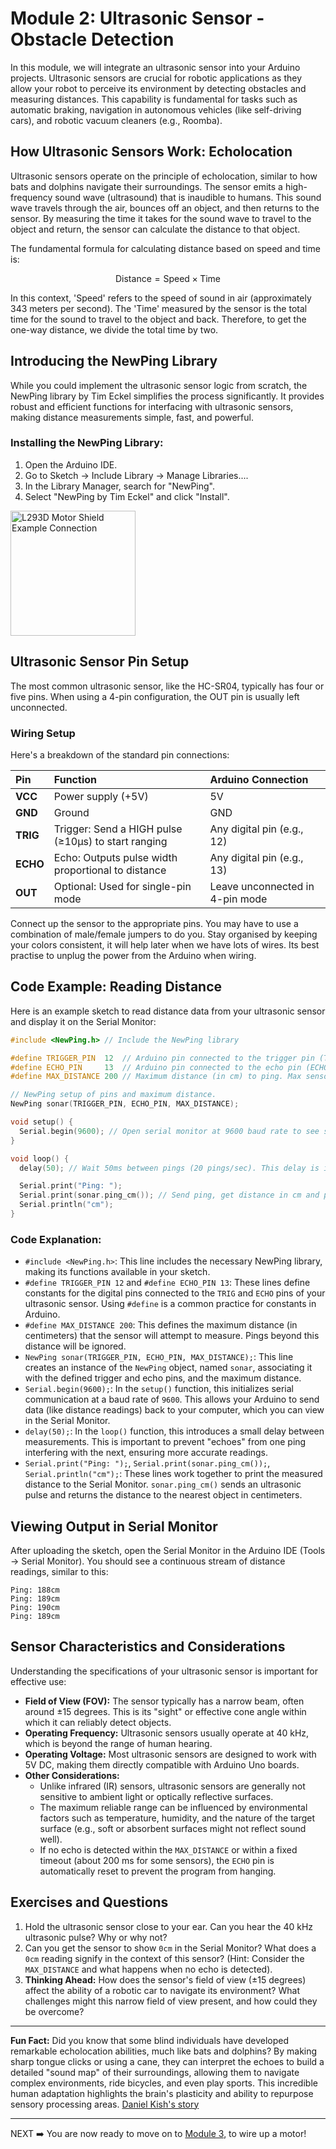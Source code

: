 # **Module 2: Ultrasonic Sensor \- Obstacle Detection**

In this module, we will integrate an ultrasonic sensor into your Arduino projects. Ultrasonic sensors are crucial for robotic applications as they allow your robot to perceive its environment by detecting obstacles and measuring distances. This capability is fundamental for tasks such as automatic braking, navigation in autonomous vehicles (like self-driving cars), and robotic vacuum cleaners (e.g., Roomba).

## **How Ultrasonic Sensors Work: Echolocation**

Ultrasonic sensors operate on the principle of echolocation, similar to how bats and dolphins navigate their surroundings. The sensor emits a high-frequency sound wave (ultrasound) that is inaudible to humans. This sound wave travels through the air, bounces off an object, and then returns to the sensor. By measuring the time it takes for the sound wave to travel to the object and return, the sensor can calculate the distance to that object.

The fundamental formula for calculating distance based on speed and time is:

$$ \text{Distance} = \text{Speed} \times \text{Time} $$

In this context, 'Speed' refers to the speed of sound in air (approximately 343 meters per second). The 'Time' measured by the sensor is the total time for the sound to travel to the object and back. Therefore, to get the one-way distance, we divide the total time by two.

## **Introducing the NewPing Library**

While you could implement the ultrasonic sensor logic from scratch, the NewPing library by Tim Eckel simplifies the process significantly. It provides robust and efficient functions for interfacing with ultrasonic sensors, making distance measurements simple, fast, and powerful.

### **Installing the NewPing Library:**

1. Open the Arduino IDE.  
2. Go to Sketch \-\> Include Library \-\> Manage Libraries....  
3. In the Library Manager, search for "NewPing".  
4. Select "NewPing by Tim Eckel" and click "Install".

<img src="https://github.com/user-attachments/assets/c7eee1b1-d4bc-43f6-b29d-f64dc7dca72b" alt="L293D Motor Shield Example Connection" width="200px" height="auto">

## **Ultrasonic Sensor Pin Setup**

The most common ultrasonic sensor, like the HC-SR04, typically has four or five pins. When using a 4-pin configuration, the OUT pin is usually left unconnected.

### Wiring Setup 
Here's a breakdown of the standard pin connections:

| Pin | Function | Arduino Connection |
| :---- | :---- | :---- |
| **VCC** | Power supply (+5V) | 5V |
| **GND** | Ground | GND |
| **TRIG** | Trigger: Send a HIGH pulse (≥10μs) to start ranging | Any digital pin (e.g., 12) |
| **ECHO** | Echo: Outputs pulse width proportional to distance | Any digital pin (e.g., 13) |
| **OUT** | Optional: Used for single-pin mode | Leave unconnected in 4-pin mode |

Connect up the sensor to the appropriate pins. You may have to use a combination of male/female jumpers to do you. Stay organised by keeping your colors consistent, it will help later when we have lots of wires. Its best practise to unplug the power from the Arduino when wiring.



## **Code Example: Reading Distance**

Here is an example sketch to read distance data from your ultrasonic sensor and display it on the Serial Monitor:
```cpp
#include <NewPing.h> // Include the NewPing library

#define TRIGGER_PIN  12  // Arduino pin connected to the trigger pin (TRIG) of the ultrasonic sensor  
#define ECHO_PIN     13  // Arduino pin connected to the echo pin (ECHO) of the ultrasonic sensor  
#define MAX_DISTANCE 200 // Maximum distance (in cm) to ping. Max sensor distance is ~400-450cm.

// NewPing setup of pins and maximum distance.  
NewPing sonar(TRIGGER_PIN, ECHO_PIN, MAX_DISTANCE);

void setup() {  
  Serial.begin(9600); // Open serial monitor at 9600 baud rate to see sensor output.  
}

void loop() {  
  delay(50); // Wait 50ms between pings (20 pings/sec). This delay is important to avoid sensor interference and allow the sound to travel.

  Serial.print("Ping: ");  
  Serial.print(sonar.ping_cm()); // Send ping, get distance in cm and print to Serial Monitor.  
  Serial.println("cm");  
}
```

### Code Explanation:

- `#include <NewPing.h>`: This line includes the necessary NewPing library, making its functions available in your sketch.  
- `#define TRIGGER_PIN 12` and `#define ECHO_PIN 13`: These lines define constants for the digital pins connected to the `TRIG` and `ECHO` pins of your ultrasonic sensor. Using `#define` is a common practice for constants in Arduino.  
- `#define MAX_DISTANCE 200`: This defines the maximum distance (in centimeters) that the sensor will attempt to measure. Pings beyond this distance will be ignored.  
- `NewPing sonar(TRIGGER_PIN, ECHO_PIN, MAX_DISTANCE);`: This line creates an instance of the `NewPing` object, named `sonar`, associating it with the defined trigger and echo pins, and the maximum distance.  
- `Serial.begin(9600);`: In the `setup()` function, this initializes serial communication at a baud rate of `9600`. This allows your Arduino to send data (like distance readings) back to your computer, which you can view in the Serial Monitor.  
- `delay(50);`: In the `loop()` function, this introduces a small delay between measurements. This is important to prevent "echoes" from one ping interfering with the next, ensuring more accurate readings.  
- `Serial.print("Ping: ");`, `Serial.print(sonar.ping_cm());`, `Serial.println("cm");`: These lines work together to print the measured distance to the Serial Monitor. `sonar.ping_cm()` sends an ultrasonic pulse and returns the distance to the nearest object in centimeters.

## **Viewing Output in Serial Monitor**

After uploading the sketch, open the Serial Monitor in the Arduino IDE (Tools -> Serial Monitor). You should see a continuous stream of distance readings, similar to this:

```plaintext
Ping: 188cm  
Ping: 189cm  
Ping: 190cm  
Ping: 189cm
```

## Sensor Characteristics and Considerations

Understanding the specifications of your ultrasonic sensor is important for effective use:

- **Field of View (FOV):** The sensor typically has a narrow beam, often around ±15 degrees. This is its "sight" or effective cone angle within which it can reliably detect objects.  
- **Operating Frequency:** Ultrasonic sensors usually operate at 40 kHz, which is beyond the range of human hearing.  
- **Operating Voltage:** Most ultrasonic sensors are designed to work with 5V DC, making them directly compatible with Arduino Uno boards.  
- **Other Considerations:**  
  - Unlike infrared (IR) sensors, ultrasonic sensors are generally not sensitive to ambient light or optically reflective surfaces.  
  - The maximum reliable range can be influenced by environmental factors such as temperature, humidity, and the nature of the target surface (e.g., soft or absorbent surfaces might not reflect sound well).  
  - If no echo is detected within the `MAX_DISTANCE` or within a fixed timeout (about 200 ms for some sensors), the `ECHO` pin is automatically reset to prevent the program from hanging.

## Exercises and Questions

1. Hold the ultrasonic sensor close to your ear. Can you hear the 40 kHz ultrasonic pulse? Why or why not?  
2. Can you get the sensor to show `0cm` in the Serial Monitor? What does a `0cm` reading signify in the context of this sensor? (Hint: Consider the `MAX_DISTANCE` and what happens when no echo is detected).  
3. **Thinking Ahead:** How does the sensor's field of view (±15 degrees) affect the ability of a robotic car to navigate its environment? What challenges might this narrow field of view present, and how could they be overcome?

---

**Fun Fact:** Did you know that some blind individuals have developed remarkable echolocation abilities, much like bats and dolphins? By making sharp tongue clicks or using a cane, they can interpret the echoes to build a detailed "sound map" of their surroundings, allowing them to navigate complex environments, ride bicycles, and even play sports. This incredible human adaptation highlights the brain's plasticity and ability to repurpose sensory processing areas. [Daniel Kish's story](https://www.npr.org/2011/03/13/134425825/human-echolocation-using-sound-to-see)

---
NEXT ➡️ You are now ready to move on to [Module 3](./module_03.md), to wire up a motor!
